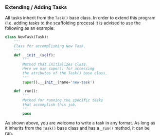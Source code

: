 ### Extending / Adding Tasks
All tasks inherit from the `Task()` base class. In order to extend this program (i.e. adding tasks to the scaffolding process) it is advised to use the following as an example:

```python
class NewTask(Task):
	'''
	Class for accomplishing New Task.
	'''
	def __init__(self):
		'''
		Method that initializes class. 
		Here we use super() for accessing
		the atributes of the Task() base class.
		'''
		super().__init__(name='new-task')

	def _run():
		'''
		Method for running the specific tasks
		that accomplish this job.
		'''
		pass
```

As shown above, you are welcome to write a task in any format. As long as it inherits from the `Task()` base class and has a `_run()` method, it can be run.
